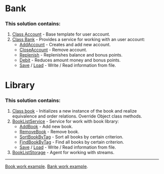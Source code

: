 ﻿# Bank
### This solution contains:
1. [Class Account](https://github.com/DenisStolyarov/EPAM.NET/blob/26788e5764aea02a24a60b943d0e5e142f4c8b28/NET.W.2019.Stolyarov.08/Bank/Account.cs#L10) - Base template for user account.
2. [Class Bank](https://github.com/DenisStolyarov/EPAM.NET/blob/26788e5764aea02a24a60b943d0e5e142f4c8b28/NET.W.2019.Stolyarov.08/Bank/Bank.cs#L14) - Provides a service for working with an user account:  
   + [AddAccount](https://github.com/DenisStolyarov/EPAM.NET/blob/26788e5764aea02a24a60b943d0e5e142f4c8b28/NET.W.2019.Stolyarov.08/Bank/Bank.cs#L63) - Creates and add new account.
   + [CloseAccount](https://github.com/DenisStolyarov/EPAM.NET/blob/26788e5764aea02a24a60b943d0e5e142f4c8b28/NET.W.2019.Stolyarov.08/Bank/Bank.cs#L91) - Remove account.
   + [Replenish](https://github.com/DenisStolyarov/EPAM.NET/blob/26788e5764aea02a24a60b943d0e5e142f4c8b28/NET.W.2019.Stolyarov.08/Bank/Bank.cs#L108) - Replenishes balance and bonus points.
   + [Debit](https://github.com/DenisStolyarov/EPAM.NET/blob/26788e5764aea02a24a60b943d0e5e142f4c8b28/NET.W.2019.Stolyarov.08/Bank/Bank.cs#L131) - Reduces amount money and bonus points.
   + [Save](https://github.com/DenisStolyarov/EPAM.NET/blob/26788e5764aea02a24a60b943d0e5e142f4c8b28/NET.W.2019.Stolyarov.08/Bank/Bank.cs#L162) / [Load](https://github.com/DenisStolyarov/EPAM.NET/blob/26788e5764aea02a24a60b943d0e5e142f4c8b28/NET.W.2019.Stolyarov.08/Bank/Bank.cs#L176) - Write / Read information from file.
# Library
### This solution contains:
1. [Class book](https://github.com/DenisStolyarov/EPAM.NET/blob/26788e5764aea02a24a60b943d0e5e142f4c8b28/NET.W.2019.Stolyarov.08/Liblary/Book.cs#L12) - Initializes a new instance of the book and realize equivalence and order relations. Override Object class methods.
2. [BookListService](https://github.com/DenisStolyarov/EPAM.NET/blob/26788e5764aea02a24a60b943d0e5e142f4c8b28/NET.W.2019.Stolyarov.08/Liblary/BookListService.cs#L14) - Service for work with book library:
   + [AddBook](https://github.com/DenisStolyarov/EPAM.NET/blob/26788e5764aea02a24a60b943d0e5e142f4c8b28/NET.W.2019.Stolyarov.08/Liblary/BookListService.cs#L25) - Add new book.
   + [RemoveBook](https://github.com/DenisStolyarov/EPAM.NET/blob/26788e5764aea02a24a60b943d0e5e142f4c8b28/NET.W.2019.Stolyarov.08/Liblary/BookListService.cs#L46) - Remove book. 
   + [SortBookByTag](https://github.com/DenisStolyarov/EPAM.NET/blob/26788e5764aea02a24a60b943d0e5e142f4c8b28/NET.W.2019.Stolyarov.08/Liblary/BookListService.cs#L67) - Sort all books by certain criterion.
   + [FindBookByTag](https://github.com/DenisStolyarov/EPAM.NET/blob/26788e5764aea02a24a60b943d0e5e142f4c8b28/NET.W.2019.Stolyarov.08/Liblary/BookListService.cs#L108) - Find all books by certain criterion.
   + [Save](https://github.com/DenisStolyarov/EPAM.NET/blob/26788e5764aea02a24a60b943d0e5e142f4c8b28/NET.W.2019.Stolyarov.08/Liblary/BookListService.cs#L154) / [Load](https://github.com/DenisStolyarov/EPAM.NET/blob/26788e5764aea02a24a60b943d0e5e142f4c8b28/NET.W.2019.Stolyarov.08/Liblary/BookListService.cs#L168) - Write / Read information from file.
3. [BookListStorage](https://github.com/DenisStolyarov/EPAM.NET/blob/26788e5764aea02a24a60b943d0e5e142f4c8b28/NET.W.2019.Stolyarov.08/Liblary/BookListStorage.cs#L14) - Agent for working with streams.
---
[Book work example](https://github.com/DenisStolyarov/EPAM.NET/blob/26788e5764aea02a24a60b943d0e5e142f4c8b28/NET.W.2019.Stolyarov.08/Liblary/Program.cs#L1).
[Bank work example](https://github.com/DenisStolyarov/EPAM.NET/blob/26788e5764aea02a24a60b943d0e5e142f4c8b28/NET.W.2019.Stolyarov.08/Bank/Program.cs#L1).
